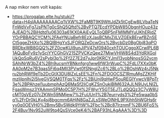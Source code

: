 A nap mikor nem volt kapás:
- https://progalap.elte.hu/stuki/?data=H4sIAAAAAAAACq1VXW%2FaMBT9K9WttJdZk5tCgEw8lLVbaTeNFnWdVvFg7JsPNTg0cShQ5Qftd%2ByPTQ7EcdYPDbW85ObgnHOuz43zAJEAD%2BiHdtd1u06303a61KX0AAiEyQLToQBP5nFMIMMYuUKhERjdZYOrPBBAQCYCM%2FAeYNUaBefr8EzXJasBCMxZilLVZGEkBErwfBZnSECt5ggeZHiXo%2BQIBHgYxSJFORQZeDcwOrs%2BycbDz0BgObj83qPOBRDbxWB8GQQ%2FZ0cwKUi9unJiPV47sf0940cxhTOUCggoXCrwIPL6B1AQuBoFv9z1yScjYYCGhGV215ZPVCKzQee27MjwVHIW8S4d3YdRXGolUkQqSqRu6V2sPvbl3p%2Ff2Z7E2d7yJpr0KRCYJmI13vobNnosSG2vcmSAhiNrW3bZ4%2Bh9ucsmYBNknfgrg1ww6fW3rWupC%2FdLl7XXx0bKAA0pM2e7B3qas5Fi6q4MlI3PVwt0fSNngIZc6%2BLo%2BOshWz4rJ5Nkru2bhRWf9eTb2DcGtX3DU8lZxLsEE%2Fn%2FDOOCSZ1RmuMgZZKHjfmzIilpnlhi2i5IveGVSQM0TFqs%2Fz%2BiUnj9qHwP5ouREGlYvwcV8PpTr3e%2BPAhzel1uubmphAzQ6MaSf2liCgKZSnOukiBlM632AJLN9IJvLNIZLFgasWmsz3YAAmmSPMo0C5P7H%2FWyrY5GT5EJTLdQQQz3C7yW8UcMT0sVEz07cZKWn59NMjew7%2FuUUn1%2B7eurryds3%2Fe5waa0bSq%2FrDr0kLKy4sj8bgcmm6AHjN8GaZJLsSWeOlNHL9PXihh5hWGHs6ryy0q0OEVH0%2Bmv5BvSWdk9YtW%2Fbc%2Bc87IrznmF%2BU6FoS%2F4Buv1Nv9S2uW9tq4QsSVce0eK4i%2BAF93hLAgAAA%3D%3D
